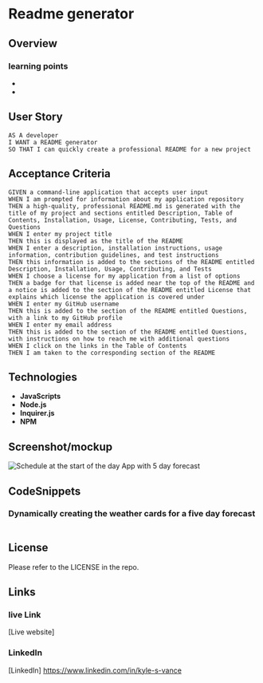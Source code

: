 # Readme generator

## Overview



### learning points

- 
-  


## User Story

```
AS A developer
I WANT a README generator
SO THAT I can quickly create a professional README for a new project
```

## Acceptance Criteria

```
GIVEN a command-line application that accepts user input
WHEN I am prompted for information about my application repository
THEN a high-quality, professional README.md is generated with the title of my project and sections entitled Description, Table of Contents, Installation, Usage, License, Contributing, Tests, and Questions
WHEN I enter my project title
THEN this is displayed as the title of the README
WHEN I enter a description, installation instructions, usage information, contribution guidelines, and test instructions
THEN this information is added to the sections of the README entitled Description, Installation, Usage, Contributing, and Tests
WHEN I choose a license for my application from a list of options
THEN a badge for that license is added near the top of the README and a notice is added to the section of the README entitled License that explains which license the application is covered under
WHEN I enter my GitHub username
THEN this is added to the section of the README entitled Questions, with a link to my GitHub profile
WHEN I enter my email address
THEN this is added to the section of the README entitled Questions, with instructions on how to reach me with additional questions
WHEN I click on the links in the Table of Contents
THEN I am taken to the corresponding section of the README
```

## Technologies

- **JavaScripts**
- **Node.js**
- **Inquirer.js**
- **NPM**

## Screenshot/mockup

![Schedule at the start of the day](./assets/images/weather-app.jpg)
App with 5 day forecast

## CodeSnippets

### Dynamically creating the weather cards for a five day forecast

```
```

## License

Please refer to the LICENSE in the repo.

## Links

### live Link

[Live website] 

### LinkedIn

[LinkedIn] https://www.linkedin.com/in/kyle-s-vance
